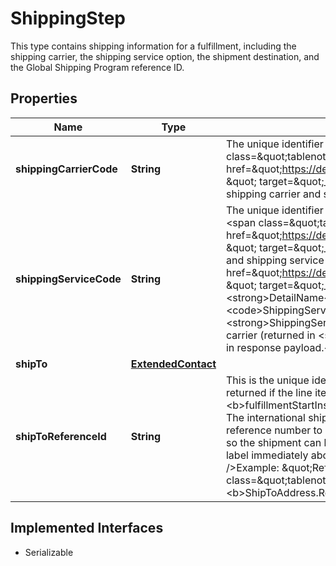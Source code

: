 

# ShippingStep

This type contains shipping information for a fulfillment, including the shipping carrier, the shipping service option, the shipment destination, and the Global Shipping Program reference ID.
## Properties

Name | Type | Description | Notes
------------ | ------------- | ------------- | -------------
**shippingCarrierCode** | **String** | The unique identifier of the shipping carrier being used to ship the line item. &lt;br /&gt;&lt;br /&gt;&lt;span class&#x3D;\&quot;tablenote\&quot;&gt;&lt;strong&gt;Note:&lt;/strong&gt; The Trading API&#39;s &lt;a href&#x3D;\&quot;https://developer.ebay.com/devzone/XML/docs/Reference/eBay/GeteBayDetails.html \&quot; target&#x3D;\&quot;_blank\&quot;&gt;GeteBayDetails&lt;/a&gt; call can be used to retrieve the latest shipping carrier and shipping service option enumeration values.&lt;/span&gt; |  [optional]
**shippingServiceCode** | **String** | The unique identifier of the shipping service option being used to ship the line item.&lt;br /&gt;&lt;br /&gt;&lt;span class&#x3D;\&quot;tablenote\&quot;&gt;&lt;strong&gt;Note:&lt;/strong&gt; Use the Trading API&#39;s &lt;a href&#x3D;\&quot;https://developer.ebay.com/devzone/XML/docs/Reference/eBay/GeteBayDetails.html \&quot; target&#x3D;\&quot;_blank\&quot;&gt;GeteBayDetails&lt;/a&gt; call to retrieve the latest shipping carrier and shipping service option enumeration values. When making the &lt;a href&#x3D;\&quot;https://developer.ebay.com/devzone/XML/docs/Reference/eBay/GeteBayDetails.html \&quot; target&#x3D;\&quot;_blank\&quot;&gt;GeteBayDetails&lt;/a&gt; call, include the &lt;strong&gt;DetailName&lt;/strong&gt; field in the request payload and set its value to &lt;code&gt;ShippingServiceDetails&lt;/code&gt;. Each valid shipping service option (returned in &lt;strong&gt;ShippingServiceDetails.ShippingService&lt;/strong&gt; field) and corresponding shipping carrier (returned in &lt;strong&gt;ShippingServiceDetails.ShippingCarrier&lt;/strong&gt; field) is returned in response payload.&lt;/span&gt; |  [optional]
**shipTo** | [**ExtendedContact**](ExtendedContact.md) |  |  [optional]
**shipToReferenceId** | **String** | This is the unique identifer of the Global Shipping Program (GSP) shipment. This field is only returned if the line item is being shipped via GSP (the value of the &lt;b&gt;fulfillmentStartInstructions.ebaySupportedFulfillment&lt;/b&gt; field will be &lt;code&gt;true&lt;/code&gt;. The international shipping provider uses the &lt;b&gt;shipToReferenceId&lt;/b&gt; value as the primary reference number to retrieve the relevant details about the buyer, the order, and the fulfillment, so the shipment can be completed. &lt;br /&gt;&lt;br /&gt;Sellers must include this value on the shipping label immediately above the street address of the international shipping provider. &lt;br /&gt;&lt;br /&gt;Example: \&quot;Reference #1234567890123456\&quot; &lt;br /&gt;&lt;br /&gt;&lt;span class&#x3D;\&quot;tablenote\&quot;&gt;&lt;strong&gt;Note:&lt;/strong&gt; This value is the same as the &lt;b&gt;ShipToAddress.ReferenceID&lt;/b&gt; value returned by the Trading API&#39;s GetOrders call.&lt;/span&gt; |  [optional]


## Implemented Interfaces

* Serializable


